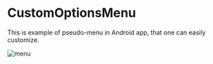 # CustomOptionsMenu

This is example of pseudo-menu in Android app, that one can easily customize.

![menu](https://image.ibb.co/k1DAdm/device_2015_08_15_200118.png)
